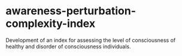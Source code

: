 # awareness-perturbation-complexity-index
Development of an index for assessing the level of consciousness of healthy and disorder of consciousness individuals.
